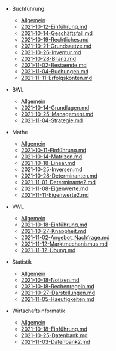 


 - Buchführung

   - [Allgemein](VL_Buchfuehrung/README.md) 
   - [2021-10-12-Einführung.md](VL_Buchfuehrung/2021-10-12-Einfuehrung.md) 
   - [2021-10-14-Geschäftsfall.md](VL_Buchfuehrung/2021-10-14-Geschaeftsfall.md) 
   - [2021-10-19-Rechtliches.md](VL_Buchfuehrung/2021-10-19-Rechtliches.md) 
   - [2021-10-21-Grundsaetze.md](VL_Buchfuehrung/2021-10-21-Grundsaetze.md) 
   - [2021-10-26-Inventur.md](VL_Buchfuehrung/2021-10-26-Inventur.md) 
   - [2021-10-28-Bilanz.md](VL_Buchfuehrung/2021-10-28-Bilanz.md) 
   - [2021-11-02-Bestaende.md](VL_Buchfuehrung/2021-11-02-Bestaende.md) 
   - [2021-11-04-Buchungen.md](VL_Buchfuehrung/2021-11-04-Buchungen.md) 
   - [2021-11-11-Erfolgskonten.md](VL_Buchfuehrung/2021-11-11-Erfolgskonten.md) 



 - BWL

   - [Allgemein](VL_BWL/README.md) 
   - [2021-10-14-Grundlagen.md](VL_BWL/2021-10-14-Grundlagen.md) 
   - [2021-10-25-Management.md](VL_BWL/2021-10-25-Management.md) 
   - [2021-11-04-Strategie.md](VL_BWL/2021-11-04-Strategie.md) 




 - Mathe

    - [Allgemein](VL_Mathe1/README.md)
    - [2021-10-11-Einführung.md](VL_Mathe1/2021-10-11-Einfuehrung.md) 
    - [2021-10-14-Matrizen.md](VL_Mathe1/2021-10-14-Matrizen.md) 
    - [2021-10-18-Linear.md](VL_Mathe1/2021-10-18-Linear.md) 
    - [2021-10-25-Inversen.md](VL_Mathe1/2021-10-25-inverses.md) 
    - [2021-10-28-Determinanten.md](VL_Mathe1/2021-10-28-Determinanten.md) 
    - [2021-11-01-Determinante2.md](VL_Mathe1/2021-11-01-Determinante2.md) 
    - [2021-11-08-Eigenwerte.md](VL_Mathe1/2021-11-08-Eigenwerte.md) 
    - [2021-11-11-Eigenwerte2.md](VL_Mathe1/2021-11-11-Fibonacci.md) 




 - VWL

    - [Allgemein](VL_VWL/README.md) 
    - [2021-10-18-Einführung.md](VL_VWL/2021-10-18-Einfuehrung.md) 
    - [2021-10-27-Knappheit.md](VL_VWL/2021-10-27-Knappheit.md) 
    - [2021-11-02-Angebot_Nachfrage.md](VL_VWL/2021-11-02-Angebot_Nachfrage.md) 
    - [2021-11-12-Marktmechanismus.md](VL_VWL/2021-11-12-Marktmechanismus.md) 
    - [2021-11-12-Übung.md](VL_VWL/2021-11-12-Übung.md) 



 - Statistik

    - [Allgemein](VL_Statistik1/README.md) 
    - [2021-10-18-Notizen.md](VL_Statistik1/2021-10-18-Notizen.md) 
    - [2021-10-18-Rechenregeln.md](VL_Statistik1/2021-10-18-Rechenregeln.md) 
    - [2021-10-27-Darstellungen.md](VL_Statistik1/2021-10-27-Darstellungen.md) 
    - [2021-11-05-Haeufigkeiten.md](VL_Statistik1/2021-11-05-Haeufigkeiten.md)




 - Wirtschaftsinformatik

    - [Allgemein](VL_Wirtschaftsinformatik/README.md) 
    - [2021-10-18-Einführung.md](VL_Wirtschaftsinformatik/2021-10-18-Einfuehrung.md) 
    - [2021-10-25-Datenbank.md](VL_Wirtschaftsinformatik/2021-10-25-Datenbank.md) 
    - [2021-11-03-Datenbank2.md](VL_Wirtschaftsinformatik/2021-11-03-Datenbank2.md) 

